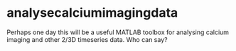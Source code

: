 # analysecalciumimagingdata

Perhaps one day this will be a useful MATLAB toolbox for analysing calcium imaging and other 2/3D timeseries data.  Who can say?
